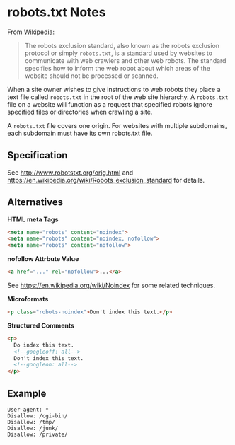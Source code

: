 # robots.txt Notes

From [Wikipedia][wikipedia-robots]:

> The robots exclusion standard, also known as the robots exclusion protocol or
> simply `robots.txt`, is a standard used by websites to communicate with web
> crawlers and other web robots.  The standard specifies how to inform the web
> robot about which areas of the website should not be processed or scanned.

When a site owner wishes to give instructions to web robots they place a text
file called `robots.txt` in the root of the web site hierarchy.  A
`robots.txt` file on a website will function as a request that specified
robots ignore specified files or directories when crawling a site.

A `robots.txt` file covers one origin.  For websites with multiple subdomains,
each subdomain must have its own robots.txt file.


## Specification

See http://www.robotstxt.org/orig.html and
https://en.wikipedia.org/wiki/Robots_exclusion_standard for details.


## Alternatives

**HTML meta Tags**

```html
<meta name="robots" content="noindex">
<meta name="robots" content="noindex, nofollow">
<meta name="robots" content="nofollow">
```

**nofollow Attrbute Value**

```html
<a href="..." rel="nofollow">...</a>
```
See https://en.wikipedia.org/wiki/Noindex for some related techniques.

**Microformats**

```html
<p class="robots-noindex">Don't index this text.</p>
```

**Structured Comments**

```html
<p>
  Do index this text.
  <!--googleoff: all-->
  Don't index this text.
  <!--googleon: all-->
</p>
```


## Example

```
User-agent: *
Disallow: /cgi-bin/
Disallow: /tmp/
Disallow: /junk/
Disallow: /private/
```


[wikipedia-robots]: https://en.wikipedia.org/wiki/Robots_exclusion_standard
